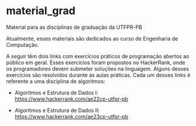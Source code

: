 # material_grad
Material para as disciplinas de graduação da UTFPR-PB

Atualmente, esses materiais são dedicados ao curso de Engenharia de Computação.

A seguir têm dois links com exercícios práticos de programação abertos ao público em geral. Esses exercícios foram propostos no HackerRank, onde os programadores devem submeter soluções na linguagem. Alguns desses exercícios são resolvidos durante as aulas práticas. Cada um desses links é referente a uma disciplina de algoritmos:

- Algoritmos e Estrutura de Dados I: https://www.hackerrank.com/ae22cp-utfpr-pb

- Algoritmos e Estrutura de Dados II: https://www.hackerrank.com/ae23cp-utfpr-pb
